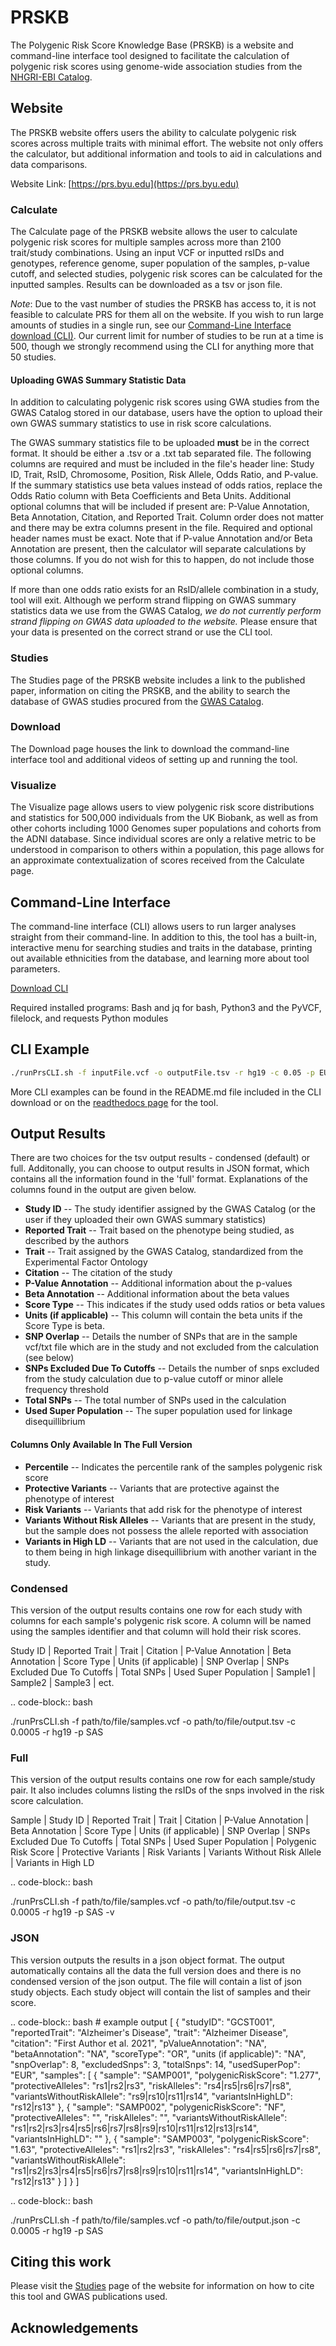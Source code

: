 # PRSKB

The Polygenic Risk Score Knowledge Base (PRSKB) is a website and command-line interface tool designed to facilitate the calculation of polygenic risk scores using genome-wide association studies from the [NHGRI-EBI Catalog](https://www.ebi.ac.uk/gwas).

## Website

The PRSKB website offers users the ability to calculate polygenic risk scores across multiple traits with minimal effort. The website not only offers the calculator, but additional information and tools to aid in calculations and data comparisons.

Website Link: [https://prs.byu.edu](https://prs.byu.edu)

### Calculate
The Calculate page of the PRSKB website allows the user to calculate polygenic risk scores for multiple samples across more than 2100 trait/study combinations. Using an input VCF or inputted rsIDs and genotypes, reference genome, super population of the samples, p-value cutoff, and selected studies, polygenic risk scores can be calculated for the inputted samples. Results can be downloaded as a tsv or json file.

*Note*: Due to the vast number of studies the PRSKB has access to, it is not feasible to calculate PRS for them all on the website. If you wish to run large amounts of studies in a single run, see our [Command-Line Interface download (CLI)](https://prs.byu.edu/cli_download). Our current limit for number of studies to be run at a time is 500, though we strongly recommend using the CLI for anything more that 50 studies. 

#### Uploading GWAS Summary Statistic Data
In addition to calculating polygenic risk scores using GWA studies from the GWAS Catalog stored in our database, users have the option to upload their own GWAS summary statistics to use in risk score calculations. 

The GWAS summary statistics file to be uploaded **must** be in the correct format. It should be either a .tsv or a .txt tab separated file. The following columns are required and must be included in the file's header line: Study ID, Trait, RsID, Chromosome, Position, Risk Allele, Odds Ratio, and P-value. If the summary statistics use beta values instead of odds ratios, replace the Odds Ratio column with Beta Coefficients and Beta Units. Additional optional columns that will be included if present are: P-Value Annotation, Beta Annotation, Citation, and Reported Trait. Column order does not matter and there may be extra columns present in the file. Required and optional header names must be exact. Note that if P-value Annotation and/or Beta Annotation are present, then the calculator will separate calculations by those columns. If you do not wish for this to happen, do not include those optional columns.

If more than one odds ratio exists for an RsID/allele combination in a study, tool will exit. Although we perform strand flipping on GWAS summary statistics data we use from the GWAS Catalog, *we do not currently perform strand flipping on GWAS data uploaded to the website.* Please ensure that your data is presented on the correct strand or use the CLI tool.

### Studies
The Studies page of the PRSKB website includes a link to the published paper, information on citing the PRSKB, and the ability to search the database of GWAS studies procured from the [GWAS Catalog](https://www.ebi.ac.uk/gwas).

### Download
The Download page houses the link to download the command-line interface tool and additional videos of setting up and running the tool. 

### Visualize
The Visualize page allows users to view polygenic risk score distributions and statistics for 500,000 individuals from the UK Biobank, as well as from other cohorts including 1000 Genomes super populations and cohorts from the ADNI database. Since individual scores are only a relative metric to be understood in comparison to others within a population, this page allows for an approximate contextualization of scores received from the Calculate page.

## Command-Line Interface

The command-line interface (CLI) allows users to run larger analyses straight from their command-line. In addition to this, the tool has a built-in, interactive menu for searching studies and traits in the database, printing out available ethnicities from the database, and learning more about tool parameters. 

[Download CLI](https://prs.byu.edu/download_cli)

Required installed programs: Bash and jq for bash, Python3 and the PyVCF, filelock, and requests Python modules

## CLI Example

```bash
./runPrsCLI.sh -f inputFile.vcf -o outputFile.tsv -r hg19 -c 0.05 -p EUR
```

More CLI examples can be found in the README.md file included in the CLI download or on the [readthedocs page](https://polyriskscore.rtfd.io) for the tool.

## Output Results

There are two choices for the tsv output results - condensed (default) or full. Additonally, you can choose to output results in JSON format, which contains all the information found in the 'full' format. Explanations of the columns found in the output are given below.

- **Study ID** -- The study identifier assigned by the GWAS Catalog (or the user if they uploaded their own GWAS summary statistics)
- **Reported Trait** -- Trait based on the phenotype being studied, as described by the authors
- **Trait** -- Trait assigned by the GWAS Catalog, standardized from the Experimental Factor Ontology
- **Citation** -- The citation of the study
- **P-Value Annotation** -- Additional information about the p-values
- **Beta Annotation** -- Additional information about the beta values
- **Score Type** -- This indicates if the study used odds ratios or beta values
- **Units (if applicable)** -- This column will contain the beta units if the Score Type is beta. 
- **SNP Overlap** -- Details the number of SNPs that are in the sample vcf/txt file which are in the study and not excluded from the calculation (see below)
- **SNPs Excluded Due To Cutoffs** -- Details the number of snps excluded from the study calculation due to p-value cutoff or minor allele frequency threshold
- **Total SNPs** -- The total number of SNPs used in the calculation
- **Used Super Population** -- The super population used for linkage disequillibrium

#### Columns Only Available In The Full Version
- **Percentile** -- Indicates the percentile rank of the samples polygenic risk score
- **Protective Variants** -- Variants that are protective against the phenotype of interest
- **Risk Variants** -- Variants that add risk for the phenotype of interest
- **Variants Without Risk Alleles** -- Variants that are present in the study, but the sample does not possess the allele reported with association
- **Variants in High LD** -- Variants that are not used in the calculation, due to them being in high linkage disequillibrium with another variant in the study.

### Condensed

This version of the output results contains one row for each study with columns for each sample's polygenic risk score. A column will be named using the samples identifier and that column will hold their risk scores. 

Study ID | Reported Trait | Trait | Citation | P-Value Annotation | Beta Annotation | Score Type | Units (if applicable) | SNP Overlap | SNPs Excluded Due To Cutoffs | Total SNPs | Used Super Population | Sample1 | Sample2 | Sample3 | ect. 

.. code-block:: bash

   ./runPrsCLI.sh -f path/to/file/samples.vcf -o path/to/file/output.tsv -c 0.0005 -r hg19 -p SAS

### Full

This version of the output results contains one row for each sample/study pair. It also includes columns listing the rsIDs of the snps involved in the risk score calculation. 

Sample | Study ID | Reported Trait | Trait | Citation | P-Value Annotation | Beta Annotation | Score Type | Units (if applicable) | SNP Overlap | SNPs Excluded Due To Cutoffs | Total SNPs | Used Super Population | Polygenic Risk Score | Protective Variants | Risk Variants | Variants Without Risk Allele | Variants in High LD

.. code-block:: bash

   ./runPrsCLI.sh -f path/to/file/samples.vcf -o path/to/file/output.tsv -c 0.0005 -r hg19 -p SAS -v

### JSON

This version outputs the results in a json object format. The output automatically contains all the data the full version does and there is no condensed version of the json output. The file will contain a list of json study objects. Each study object will contain the list of samples and their score. 

.. code-block:: bash
    # example output
    [
        {
            "studyID": "GCST001",
            "reportedTrait": "Alzheimer's Disease",
            "trait": "Alzheimer Disease",
            "citation": "First Author et al. 2021",
            "pValueAnnotation": "NA",
            "betaAnnotation": "NA",
            "scoreType": "OR",
            "units (if applicable)": "NA",
            "snpOverlap": 8,
            "excludedSnps": 3,
            "totalSnps": 14,
            "usedSuperPop": "EUR",
            "samples": [
                {
                    "sample": "SAMP001",
                    "polygenicRiskScore": "1.277",
                    "protectiveAlleles": "rs1|rs2|rs3",
                    "riskAlleles": "rs4|rs5|rs6|rs7|rs8",
                    "variantsWithoutRiskAllele": "rs9|rs10|rs11|rs14",
                    "variantsInHighLD": "rs12|rs13"
                },
                {
                    "sample": "SAMP002",
                    "polygenicRiskScore": "NF",
                    "protectiveAlleles": "",
                    "riskAlleles": "",
                    "variantsWithoutRiskAllele": "rs1|rs2|rs3|rs4|rs5|rs6|rs7|rs8|rs9|rs10|rs11|rs12|rs13|rs14",
                    "variantsInHighLD": ""
                },
                {
                    "sample": "SAMP003",
                    "polygenicRiskScore": "1.63",
                    "protectiveAlleles": "rs1|rs2|rs3",
                    "riskAlleles": "rs4|rs5|rs6|rs7|rs8",
                    "variantsWithoutRiskAllele": "rs1|rs2|rs3|rs4|rs5|rs6|rs7|rs8|rs9|rs10|rs11|rs14",
                    "variantsInHighLD": "rs12|rs13"
                }
            ]
        }
    ]

.. code-block:: bash

   ./runPrsCLI.sh -f path/to/file/samples.vcf -o path/to/file/output.json -c 0.0005 -r hg19 -p SAS

## Citing this work

Please visit the [Studies](https://prs.byu.edu/studies.htm) page of the website for information on how to cite this tool and GWAS publications used. 

## Acknowledgements

